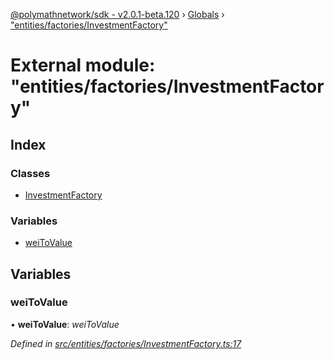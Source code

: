 [@polymathnetwork/sdk - v2.0.1-beta.120](../README.md) › [Globals](../globals.md) › ["entities/factories/InvestmentFactory"](_entities_factories_investmentfactory_.md)

# External module: "entities/factories/InvestmentFactory"

## Index

### Classes

- [InvestmentFactory](../classes/_entities_factories_investmentfactory_.investmentfactory.md)

### Variables

- [weiToValue](_entities_factories_investmentfactory_.md#weitovalue)

## Variables

### weiToValue

• **weiToValue**: _weiToValue_

_Defined in [src/entities/factories/InvestmentFactory.ts:17](https://github.com/PolymathNetwork/polymath-sdk/blob/1da5bc5/src/entities/factories/InvestmentFactory.ts#L17)_
